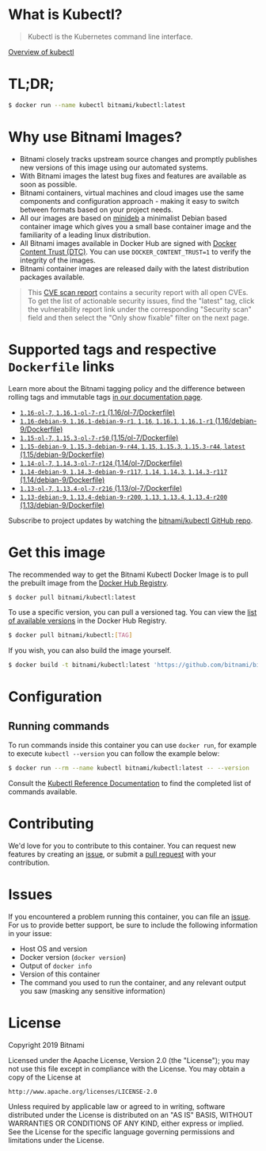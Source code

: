 
# What is Kubectl?

> Kubectl is the Kubernetes command line interface.

[Overview of kubectl](https://kubernetes.io/docs/reference/kubectl/overview/)

# TL;DR;

```bash
$ docker run --name kubectl bitnami/kubectl:latest
```

# Why use Bitnami Images?

* Bitnami closely tracks upstream source changes and promptly publishes new versions of this image using our automated systems.
* With Bitnami images the latest bug fixes and features are available as soon as possible.
* Bitnami containers, virtual machines and cloud images use the same components and configuration approach - making it easy to switch between formats based on your project needs.
* All our images are based on [minideb](https://github.com/bitnami/minideb) a minimalist Debian based container image which gives you a small base container image and the familiarity of a leading linux distribution.
* All Bitnami images available in Docker Hub are signed with [Docker Content Trust (DTC)](https://docs.docker.com/engine/security/trust/content_trust/). You can use `DOCKER_CONTENT_TRUST=1` to verify the integrity of the images.
* Bitnami container images are released daily with the latest distribution packages available.


> This [CVE scan report](https://quay.io/repository/bitnami/kubectl?tab=tags) contains a security report with all open CVEs. To get the list of actionable security issues, find the "latest" tag, click the vulnerability report link under the corresponding "Security scan" field and then select the "Only show fixable" filter on the next page.

# Supported tags and respective `Dockerfile` links

Learn more about the Bitnami tagging policy and the difference between rolling tags and immutable tags [in our documentation page](https://docs.bitnami.com/containers/how-to/understand-rolling-tags-containers/).


* [`1.16-ol-7`, `1.16.1-ol-7-r1` (1.16/ol-7/Dockerfile)](https://github.com/bitnami/bitnami-docker-kubectl/blob/1.16.1-ol-7-r1/1.16/ol-7/Dockerfile)
* [`1.16-debian-9`, `1.16.1-debian-9-r1`, `1.16`, `1.16.1`, `1.16.1-r1` (1.16/debian-9/Dockerfile)](https://github.com/bitnami/bitnami-docker-kubectl/blob/1.16.1-debian-9-r1/1.16/debian-9/Dockerfile)
* [`1.15-ol-7`, `1.15.3-ol-7-r50` (1.15/ol-7/Dockerfile)](https://github.com/bitnami/bitnami-docker-kubectl/blob/1.15.3-ol-7-r50/1.15/ol-7/Dockerfile)
* [`1.15-debian-9`, `1.15.3-debian-9-r44`, `1.15`, `1.15.3`, `1.15.3-r44`, `latest` (1.15/debian-9/Dockerfile)](https://github.com/bitnami/bitnami-docker-kubectl/blob/1.15.3-debian-9-r44/1.15/debian-9/Dockerfile)
* [`1.14-ol-7`, `1.14.3-ol-7-r124` (1.14/ol-7/Dockerfile)](https://github.com/bitnami/bitnami-docker-kubectl/blob/1.14.3-ol-7-r124/1.14/ol-7/Dockerfile)
* [`1.14-debian-9`, `1.14.3-debian-9-r117`, `1.14`, `1.14.3`, `1.14.3-r117` (1.14/debian-9/Dockerfile)](https://github.com/bitnami/bitnami-docker-kubectl/blob/1.14.3-debian-9-r117/1.14/debian-9/Dockerfile)
* [`1.13-ol-7`, `1.13.4-ol-7-r216` (1.13/ol-7/Dockerfile)](https://github.com/bitnami/bitnami-docker-kubectl/blob/1.13.4-ol-7-r216/1.13/ol-7/Dockerfile)
* [`1.13-debian-9`, `1.13.4-debian-9-r200`, `1.13`, `1.13.4`, `1.13.4-r200` (1.13/debian-9/Dockerfile)](https://github.com/bitnami/bitnami-docker-kubectl/blob/1.13.4-debian-9-r200/1.13/debian-9/Dockerfile)

Subscribe to project updates by watching the [bitnami/kubectl GitHub repo](https://github.com/bitnami/bitnami-docker-kubectl).

# Get this image

The recommended way to get the Bitnami Kubectl Docker Image is to pull the prebuilt image from the [Docker Hub Registry](https://hub.docker.com/r/bitnami/kubectl).

```bash
$ docker pull bitnami/kubectl:latest
```

To use a specific version, you can pull a versioned tag. You can view the [list of available versions](https://hub.docker.com/r/bitnami/kubectl/tags/) in the Docker Hub Registry.

```bash
$ docker pull bitnami/kubectl:[TAG]
```

If you wish, you can also build the image yourself.

```bash
$ docker build -t bitnami/kubectl:latest 'https://github.com/bitnami/bitnami-docker-kubectl.git#master:1.15/debian-9'
```

# Configuration

## Running commands

To run commands inside this container you can use `docker run`, for example to execute `kubectl --version` you can follow the example below:

```bash
$ docker run --rm --name kubectl bitnami/kubectl:latest -- --version
```

Consult the [Kubectl Reference Documentation](https://kubernetes.io/docs/reference/generated/kubectl/kubectl-commands) to find the completed list of commands available.

# Contributing

We'd love for you to contribute to this container. You can request new features by creating an [issue](https://github.com/bitnami/bitnami-docker-kubectl/issues), or submit a [pull request](https://github.com/bitnami/bitnami-docker-kubectl/pulls) with your contribution.

# Issues

If you encountered a problem running this container, you can file an [issue](https://github.com/bitnami/bitnami-docker-kubectl/issues). For us to provide better support, be sure to include the following information in your issue:

- Host OS and version
- Docker version (`docker version`)
- Output of `docker info`
- Version of this container
- The command you used to run the container, and any relevant output you saw (masking any sensitive information)

# License

Copyright 2019 Bitnami

Licensed under the Apache License, Version 2.0 (the "License");
you may not use this file except in compliance with the License.
You may obtain a copy of the License at

    http://www.apache.org/licenses/LICENSE-2.0

Unless required by applicable law or agreed to in writing, software
distributed under the License is distributed on an "AS IS" BASIS,
WITHOUT WARRANTIES OR CONDITIONS OF ANY KIND, either express or implied.
See the License for the specific language governing permissions and
limitations under the License.
